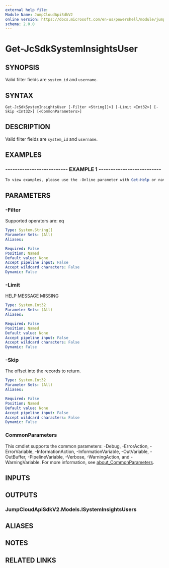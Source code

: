 ```yaml
---
external help file:
Module Name: JumpCloudApiSdkV2
online version: https://docs.microsoft.com/en-us/powershell/module/jumpcloudapisdkv2/get-jcsdksysteminsightsuser
schema: 2.0.0
---
```


# Get-JcSdkSystemInsightsUser

## SYNOPSIS
Valid filter fields are `system_id` and `username`.

## SYNTAX

```
Get-JcSdkSystemInsightsUser [-Filter <String[]>] [-Limit <Int32>] [-Skip <Int32>] [<CommonParameters>]
```

## DESCRIPTION
Valid filter fields are `system_id` and `username`.

## EXAMPLES

### -------------------------- EXAMPLE 1 --------------------------
```powershell
To view examples, please use the -Online parameter with Get-Help or navigate to: https://docs.microsoft.com/en-us/powershell/module/jumpcloudapisdkv2/get-jcsdksysteminsightsuser
```



## PARAMETERS

### -Filter
Supported operators are: eq

```yaml
Type: System.String[]
Parameter Sets: (All)
Aliases:

Required: False
Position: Named
Default value: None
Accept pipeline input: False
Accept wildcard characters: False
Dynamic: False
```

### -Limit
HELP MESSAGE MISSING

```yaml
Type: System.Int32
Parameter Sets: (All)
Aliases:

Required: False
Position: Named
Default value: None
Accept pipeline input: False
Accept wildcard characters: False
Dynamic: False
```

### -Skip
The offset into the records to return.

```yaml
Type: System.Int32
Parameter Sets: (All)
Aliases:

Required: False
Position: Named
Default value: None
Accept pipeline input: False
Accept wildcard characters: False
Dynamic: False
```

### CommonParameters
This cmdlet supports the common parameters: -Debug, -ErrorAction, -ErrorVariable, -InformationAction, -InformationVariable, -OutVariable, -OutBuffer, -PipelineVariable, -Verbose, -WarningAction, and -WarningVariable. For more information, see [about_CommonParameters](http://go.microsoft.com/fwlink/?LinkID=113216).

## INPUTS

## OUTPUTS

### JumpCloudApiSdkV2.Models.ISystemInsightsUsers

## ALIASES

## NOTES

## RELATED LINKS

